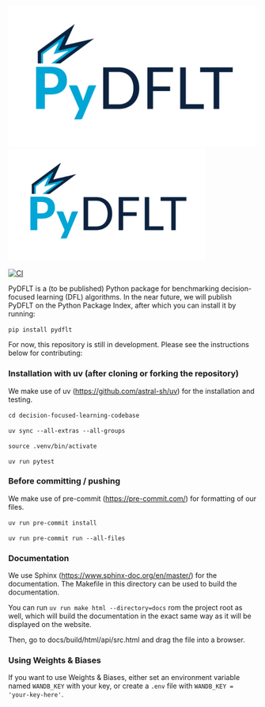 ![alt text](https://github.com/PyDFLT/PyDFLT/blob/update-readme/images/logo.png?raw=true)
<img src="https://github.com/PyDFLT/PyDFLT/blob/update-readme/images/logo.png?raw=true" alt="description" width="400"/>

[![CI](https://github.com/PyDFLT/PyDFLT/actions/workflows/CI.yml/badge.svg)](https://github.com/PyDFLT/PyDFLT/actions/workflows/CI.yml)


PyDFLT is a (to be published) Python package for benchmarking decision-focused learning (DFL) algorithms.
In the near future, we will publish PyDFLT on the Python Package Index, after which you can install it by running:

`pip install pydflt`

For now, this repository is still in development. Please see the instructions below for contributing:

### Installation with uv (after cloning or forking the repository)

We make use of uv (https://github.com/astral-sh/uv) for the installation and testing.

`cd decision-focused-learning-codebase`

`uv sync --all-extras --all-groups`

`source .venv/bin/activate`

`uv run pytest`

### Before committing / pushing

We make use of pre-commit (https://pre-commit.com/) for formatting of our files.

`uv run pre-commit install`

`uv run pre-commit run --all-files`

### Documentation

We use Sphinx (https://www.sphinx-doc.org/en/master/) for the documentation.  The Makefile in this directory can be used to build the documentation.

You can run `uv run make html --directory=docs` rom the project root as well, which will build the documentation in the exact same way as it will be displayed on the website.

Then, go to docs/build/html/api/src.html and drag the file into a browser.

### Using Weights & Biases
If you want to use Weights & Biases, either set an environment variable named `WANDB_KEY` with your key,
or create a `.env` file with `WANDB_KEY = 'your-key-here'`.
